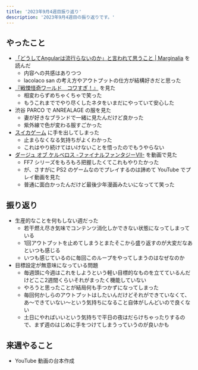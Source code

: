 ```yaml
---
title: '2023年9月4週目振り返り'
description: '2023年9月4週目の振り返りです。'
---
```


## やったこと

- [「どうしてAngularは流行らないのか」と言われて思うこと | Marginalia](https://blog.lacolaco.net/2023/09/why-angular-is-not-popular/) を読んだ
  - 内容への共感はありつつ
  - lacolaco san の考え方やアウトプットの仕方が結構好きだと思った
- [『戦慄怪奇ワールド　コワすぎ！』](https://kowasugi.com/) を見た
  - 相変わらずめちゃくちゃで笑った
  - もうこれまででやり尽くしたネタをいまだにやっていて安心した
- 渋谷 PARCO で ANREALAGE の服を見た
  - 妻が好きなブランドで一緒に見たんだけど良かった
  - 紫外線で色が変わる服すごかった
- [スイカゲーム](https://store-jp.nintendo.com/list/software/70010000043363.html) に手を出してしまった
  - 止まらなくなる気持ちがよくわかった
  - これはやり続けてはいけないことを悟ったのでもうやらない
- [ダージュ オブ ケルベロス -ファイナルファンタジーVII-](https://www.jp.square-enix.com/game/detail/dcff7/) を動画で見た
  - FF7 シリーズをもろもろ把握したくてこれもやりたかった
  - が、さすがに PS2 のゲームなのでプレイするのは諦めて YouTube でプレイ動画を見た
  - 普通に面白かったんだけど最後少年漫画みたいになってて笑った

## 振り返り

- 生産的なことを何もしない週だった
  - 若干燃え尽き気味でコンテンツ消化しかできない状態になってしまっている
  - 1回アウトプットを止めてしまうとまたそこから盛り返すのが大変だなあといつも感じる
  - いつも感じているのに毎回このループをやってしまうのはなぜなのか
- 目標設定が無意味になっている問題
  - 毎週頭に今週はこれをしようという軽い目標的なものを立てているんだけどここ2週間くらいそれがまったく機能していない
  - やろうと思ったことが結局何も手つかずになってしまった
  - 毎回何かしらのアウトプットはしたいんだけどそれができていなくて、あ〜できていない〜という気持ちになること自体がしんどいので良くない
  - 土日にやればいいという気持ちで平日の夜はだらけちゃったりするので、まず週のはじめに手をつけてしまうっていうのが良いかも

## 来週やること

- YouTube 動画の台本作成
